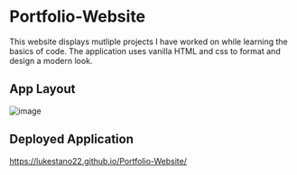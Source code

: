 # Portfolio-Website
This website displays mutliple projects I have worked on while learning the basics of code.
The application uses vanilla HTML and css to format and design a modern look.

## App Layout
![image](https://github.com/lukestano22/Portfolio-Website/assets/147096339/c2bde0d6-15da-4312-b219-194fe687d9c5)

## Deployed Application
https://lukestano22.github.io/Portfolio-Website/
